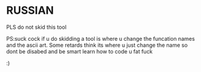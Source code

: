 # RUSSIAN
PLS do not skid this tool

PS:suck cock if u do
skidding a tool is where u change the funcation names and the ascii art. Some retards think its where u just change the name
so dont be disabed and be smart learn how to code u fat fuck

:)
